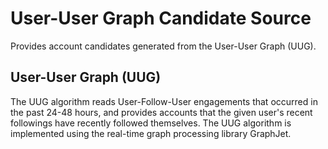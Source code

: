 # User-User Graph Candidate Source
Provides account candidates generated from the User-User Graph (UUG).
## User-User Graph (UUG)
The UUG algorithm reads User-Follow-User engagements that occurred in the past 24-48 hours, and provides accounts that the given user's recent followings have recently followed themselves. The UUG algorithm is implemented using the real-time graph processing library GraphJet.
